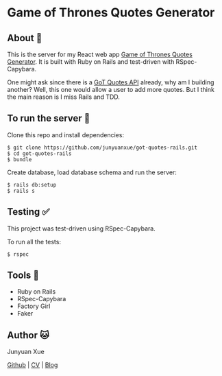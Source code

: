 # Game of Thrones Quotes Generator

## About :crown:

This is the server for my React web app [Game of Thrones Quotes Generator](https://github.com/junyuanxue/got-quotes-generator). It is built with Ruby on Rails and test-driven with RSpec-Capybara.

One might ask since there is a [GoT Quotes API](https://github.com/wsizoo/game-of-thrones-quotes) already, why am I building another? Well, this one would allow a user to add more quotes. But I think the main reason is I miss Rails and TDD.

## To run the server :speech_balloon:

Clone this repo and install dependencies:
```
$ git clone https://github.com/junyuanxue/got-quotes-rails.git
$ cd got-quotes-rails
$ bundle
```
Create database, load database schema and run the server:
```
$ rails db:setup
$ rails s
```

## Testing :white_check_mark:

This project was test-driven using RSpec-Capybara.

To run all the tests:
```
$ rspec
```

## Tools :wrench:
* Ruby on Rails
* RSpec-Capybara
* Factory Girl
* Faker

## Author :cat:
Junyuan Xue

[Github](https://github.com/junyuanxue)
| [CV](https://github.com/junyuanxue/cv)
| [Blog](https://spinningcodes.wordpress.com/)

